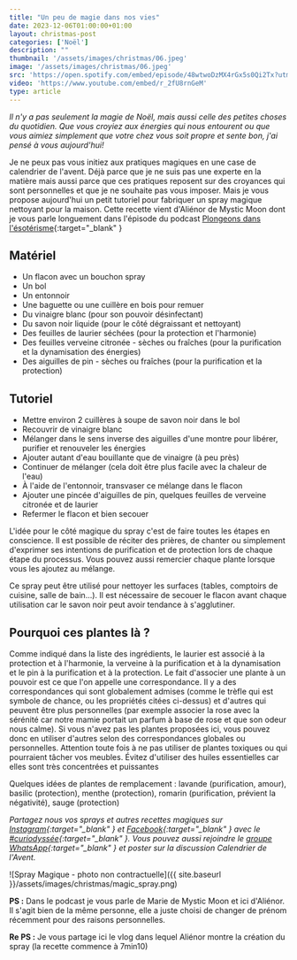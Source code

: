 ```yaml
---
title: "Un peu de magie dans nos vies"
date: 2023-12-06T01:00:00+01:00
layout: christmas-post
categories: ['Noël']
description: ""
thumbnail: '/assets/images/christmas/06.jpeg'
image: '/assets/images/christmas/06.jpeg'
src: 'https://open.spotify.com/embed/episode/48wtwoDzMX4rGx5s0Qi2Tx?utm_source=generator'
video: 'https://www.youtube.com/embed/r_2fU8rnGeM'
type: article
---
```


_Il n'y a pas seulement la magie de Noël, mais aussi celle des petites choses du quotidien. Que vous croyiez aux énergies qui nous entourent ou que vous aimiez simplement que votre chez vous soit propre et sente bon, j'ai pensé à vous aujourd'hui!_

Je ne peux pas vous initiez aux pratiques magiques en une case de calendrier de l'avent. Déjà parce que je ne suis pas une experte en la matière mais aussi parce que ces pratiques reposent sur des croyances qui sont personnelles et que je ne souhaite pas vous imposer. Mais je vous propose aujourd'hui un petit tutoriel pour fabriquer un spray magique nettoyant pour la maison. 
Cette recette vient d'Aliénor de Mystic Moon dont je vous parle longuement dans l'épisode du podcast [Plongeons dans l'ésotérisme](https://open.spotify.com/episode/48wtwoDzMX4rGx5s0Qi2Tx?si=a7afa703c2ec4d48){:target="\_blank" }

## Matériel
- Un flacon avec un bouchon spray
- Un bol
- Un entonnoir
- Une baguette ou une cuillère en bois pour remuer
- Du vinaigre blanc (pour son pouvoir désinfectant)
- Du savon noir liquide (pour le côté dégraissant et nettoyant)
- Des feuilles de laurier séchées (pour la protection et l'harmonie)
- Des feuilles verveine citronée - sèches ou fraîches (pour la purification et la dynamisation des énergies)
- Des aiguilles de pin - sèches ou fraîches (pour la purification et la protection)

## Tutoriel
- Mettre environ 2 cuillères à soupe de savon noir dans le bol
- Recouvrir de vinaigre blanc
- Mélanger dans le sens inverse des aiguilles d'une montre pour libérer, purifier et renouveler les énergies
- Ajouter autant d'eau bouillante que de vinaigre (à peu près)
- Continuer de mélanger (cela doit être plus facile avec la chaleur de l'eau)
- À l'aide de l'entonnoir, transvaser ce mélange dans le flacon
- Ajouter une pincée d'aiguilles de pin, quelques feuilles de verveine citronée et de laurier
- Refermer le flacon et bien secouer

L'idée pour le côté magique du spray c'est de faire toutes les étapes en conscience. Il est possible de réciter des prières, de chanter ou simplement d'exprimer ses intentions de purification et de protection lors de chaque étape du processus. Vous pouvez aussi remercier chaque plante lorsque vous les ajoutez au mélange.

Ce spray peut être utilisé pour nettoyer les surfaces (tables, comptoirs de cuisine, salle de bain...). Il est nécessaire de secouer le flacon avant chaque utilisation car le savon noir peut avoir tendance à s'agglutiner. 

## Pourquoi ces plantes là ?
Comme indiqué dans la liste des ingrédients, le laurier est associé à la protection et à l'harmonie, la verveine à la purification et à la dynamisation et le pin à la purification et à la protection. Le fait d'associer une plante à un pouvoir est ce que l'on appelle une correspondance. Il y a des correspondances qui sont globalement admises (comme le trèfle qui est symbole de chance, ou les propriétés citées ci-dessus) et d'autres qui peuvent être plus personnelles (par exemple associer la rose avec la sérénité car notre mamie portait un parfum à base de rose et que son odeur nous calme).
Si vous n'avez pas les plantes proposées ici, vous pouvez donc en utiliser d'autres selon des correspondances globales ou personnelles. Attention toute fois à ne pas utiliser de plantes toxiques ou qui pourraient tâcher vos meubles. Évitez d'utiliser des huiles essentielles car elles sont très concentrées et puissantes

Quelques idées de plantes de remplacement : lavande (purification, amour), basilic (protection), menthe (protection), romarin (purification, prévient la négativité), sauge (protection)

_Partagez nous vos sprays et autres recettes magiques sur [Instagram](https://www.instagram.com/curiodyssee/){:target="\_blank" } et [Facebook](https://www.facebook.com/profile.php?id=100095299300100){:target="\_blank" } avec le [#curiodyssée](https://www.instagram.com/explore/tags/curiodyss%C3%A9e/){:target="\_blank" }. Vous pouvez aussi rejoindre le [groupe WhatsApp](https://chat.whatsapp.com/DpoZEthNJNf3GVLHsyHiG5){:target="\_blank" } et poster sur la discussion Calendrier de l'Avent._

![Spray Magique - photo non contractuelle]({{ site.baseurl }}/assets/images/christmas/magic_spray.png)

**PS :** Dans le podcast je vous parle de Marie de Mystic Moon et ici d'Aliénor. Il s'agit bien de la même personne, elle a juste choisi de changer de prénom récemment pour des raisons personnelles.

**Re PS :** Je vous partage ici le vlog dans lequel Aliénor montre la création du spray (la recette commence à 7min10)
